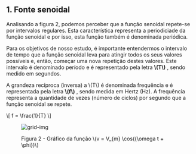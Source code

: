 ## 1. Fonte senoidal

<div class="grid-50-50 regular">

<div class="grid-element">

Analisando a figura 2, podemos perceber que a função senoidal repete-se por intervalos regulares. Esta característica representa a periodiciade da função senoidal e por isso, esta função também é denominada periódica.

Para os objetivos de nosso estudo, é importante entendermos o intervalo de tempo que a função senoidal leva para atingir todos os seus valores possíveis e, então, começar uma nova repetição destes valores. Este intervalo é denominado período e é representado pela letra <span class="big"> **\\(T\\)** </span>, sendo medido em segundos.

A grandeza recíproca (inversa) a \\(T\\) é denominada frequência e é representada pela letra <span class="big"> **\\(f\\)** </span>, sendo medida em Hertz (Hz). A frequência representa a quantidade de vezes (número de ciclos) por segundo que a função senoidal se repete.

\\[
f = \frac{1}{T}
\\]

</div>

<div class="grid-element">

<figure>

<!-- _class: transparent center -->
![grid-img](https://i.imgur.com/aqyAWJd.png)

<div class="footnotesize center">

<figcaption>

Figura 2 - Gráfico da função \\(v = V_{m} \cos({\omega t + \phi})\\)

</figcaption>

</div>

</figure>

</div>

</div>
